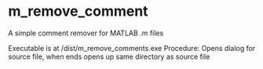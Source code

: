 # m_remove_comment
A simple comment remover for MATLAB .m files

Executable is at /dist/m_remove_comments.exe
Procedure: Opens dialog for source file, when ends opens up same directory as source file
